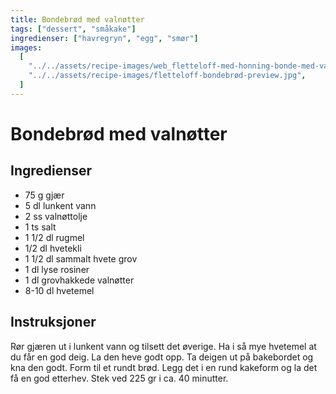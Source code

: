 ```yaml
---
title: Bondebrød med valnøtter
tags: ["dessert", "småkake"]
ingredienser: ["havregryn", "egg", "smør"]
images:
  [
    "../../assets/recipe-images/web_fletteloff-med-honning-bonde-med-valnøtter.jpg",
    "../../assets/recipe-images/fletteloff-bondebrød-preview.jpg",
  ]
---
```


# Bondebrød med valnøtter

## Ingredienser

- 75 g gjær
- 5 dl lunkent vann
- 2 ss valnøttolje
- 1 ts salt
- 1 1/2 dl rugmel
- 1/2 dl hvetekli
- 1 1/2 dl sammalt hvete grov
- 1 dl lyse rosiner
- 1 dl grovhakkede valnøtter
- 8-10 dl hvetemel

## Instruksjoner

Rør gjæren ut i lunkent vann og tilsett det øverige. Ha i så mye hvetemel at du får en god deig. La den heve godt opp. Ta deigen ut på bakebordet og kna den godt. Form til et rundt brød. Legg det i en rund kakeform og la det få en god etterhev. Stek ved 225 gr i ca. 40 minutter.
